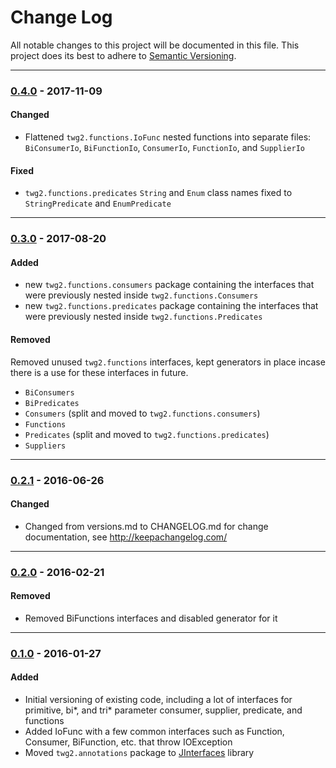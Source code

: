 # Change Log
All notable changes to this project will be documented in this file.
This project does its best to adhere to [Semantic Versioning](http://semver.org/).


--------
### [0.4.0](N/A) - 2017-11-09
#### Changed
* Flattened `twg2.functions.IoFunc` nested functions into separate files: `BiConsumerIo`, `BiFunctionIo`, `ConsumerIo`, `FunctionIo`, and `SupplierIo`

#### Fixed
* `twg2.functions.predicates` `String` and `Enum` class names fixed to `StringPredicate` and `EnumPredicate`


--------
### [0.3.0](https://github.com/TeamworkGuy2/JFunc/commit/055a39772450f412ff237069d367a913c8923ebd) - 2017-08-20
#### Added
* new `twg2.functions.consumers` package containing the interfaces that were previously nested inside `twg2.functions.Consumers`
* new `twg2.functions.predicates` package containing the interfaces that were previously nested inside `twg2.functions.Predicates`

#### Removed
Removed unused `twg2.functions` interfaces, kept generators in place incase there is a use for these interfaces in future.
* `BiConsumers`
* `BiPredicates`
* `Consumers` (split and moved to `twg2.functions.consumers`)
* `Functions`
* `Predicates` (split and moved to `twg2.functions.predicates`)
* `Suppliers`


--------
### [0.2.1](https://github.com/TeamworkGuy2/JFunc/commit/e8f020bbf15932a7b4d50f23e7e7b6309a1ce2eb) - 2016-06-26
#### Changed
* Changed from versions.md to CHANGELOG.md for change documentation, see http://keepachangelog.com/


--------
### [0.2.0](https://github.com/TeamworkGuy2/JFunc/commit/b915943992b1a651fcf58ad87bcd5e621600ae53) - 2016-02-21
#### Removed
* Removed BiFunctions interfaces and disabled generator for it


--------
### [0.1.0](https://github.com/TeamworkGuy2/JFunc/commit/1e98f3a0e3d147f5b8e729642487454213a9aad2) - 2016-01-27
#### Added
* Initial versioning of existing code, including a lot of interfaces for primitive, bi*, and tri* parameter consumer, supplier, predicate, and functions
* Added IoFunc with a few common interfaces such as Function, Consumer, BiFunction, etc. that throw IOException
* Moved `twg2.annotations` package to [JInterfaces](https://github.com/TeamworkGuy2/JInterfaces) library